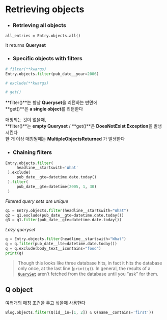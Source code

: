 # Retrieving objects

* ### Retrieving all objects

~~~django
all_entries = Entry.objects.all()
~~~

It returns **Queryset**





* ### Specific objects with filters

~~~python
# filter(**kwargs) 
Entry.objects.filter(pub_date__year=2006)

# exclude(**kwargs)

# get()
~~~

**filter()**는 항상 **Queryset**을 리턴하는 반면에  
**get()**은 **a single object**를 리턴한다



매칭되는 것이 없을때,   
**filter()**는 **empty Queryset**  /  **get()**은 **DoesNotExist Exception**을 발생시킨다  
한 개 이상 매칭될때는 **MultipleObjectsReturned** 가 발생한다







* ### Chaining filters

~~~python
Entry.objects.filter(
     headline__startswith='What'
 ).exclude(
     pub_date__gte=datetime.date.today()
 ).filter(
     pub_date__gte=datetime(2005, 1, 30)
 )
~~~

*Filtered query sets are unique*

~~~python
q1 = Entry.objects.filter(headline__startswith="What")
q2 = q1.exclude(pub_date__gte=datetime.date.today())
q3 = q1.filter(pub_date__gte=datetime.date.today())
~~~

*Lazy queryset*

```python
q = Entry.objects.filter(headline__startswith="What")
q = q.filter(pub_date__lte=datetime.date.today())
q = q.exclude(body_text__icontains="food")
print(q)
```

> Though this looks like three database hits, in fact it hits the database only once, at the last line (`print(q)`). In general, the results of a [`QuerySet`](https://docs.djangoproject.com/en/1.10/ref/models/querysets/#django.db.models.query.QuerySet) aren’t fetched from the database until you “ask” for them.



## Q object

여러개의 매칭 조건을 주고 싶을때 사용한다  

~~~python
Blog.objects.filter(Q(id__in=[1, 2]) & Q(name__contains='first'))
~~~

